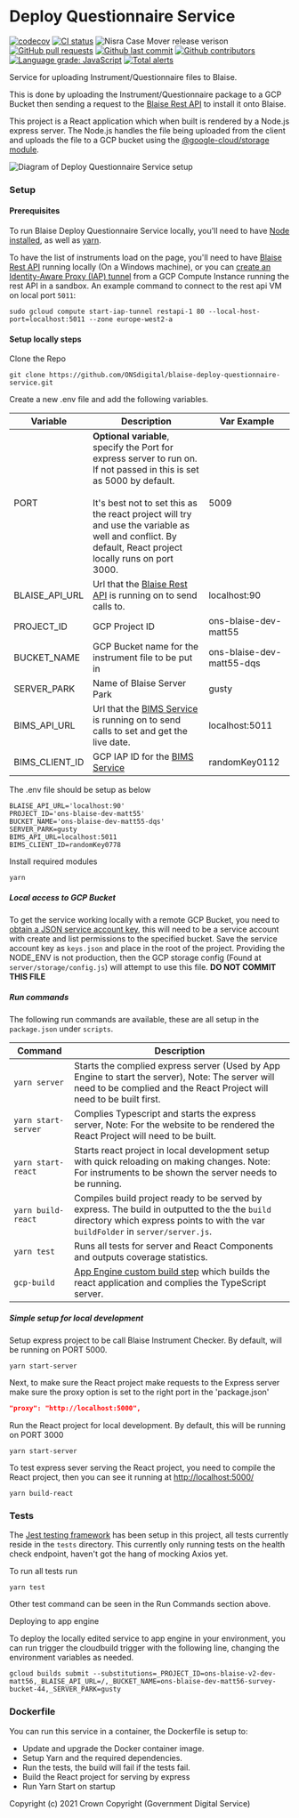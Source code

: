 # Deploy Questionnaire Service

[![codecov](https://codecov.io/gh/ONSdigital/blaise-deploy-questionnaire-service/branch/main/graph/badge.svg)](https://codecov.io/gh/ONSdigital/blaise-deploy-questionnaire-service)
[![CI status](https://github.com/ONSdigital/blaise-deploy-questionnaire-service/workflows/Test%20coverage%20report/badge.svg)](https://github.com/ONSdigital/blaise-deploy-questionnaire-service/workflows/Test%20coverage%20report/badge.svg)
<img src="https://img.shields.io/github/release/ONSdigital/blaise-deploy-questionnaire-service.svg?style=flat-square" alt="Nisra Case Mover release verison">
[![GitHub pull requests](https://img.shields.io/github/issues-pr-raw/ONSdigital/blaise-deploy-questionnaire-service.svg)](https://github.com/ONSdigital/blaise-deploy-questionnaire-service/pulls)
[![Github last commit](https://img.shields.io/github/last-commit/ONSdigital/blaise-deploy-questionnaire-service.svg)](https://github.com/ONSdigital/blaise-deploy-questionnaire-service/commits)
[![Github contributors](https://img.shields.io/github/contributors/ONSdigital/blaise-deploy-questionnaire-service.svg)](https://github.com/ONSdigital/blaise-deploy-questionnaire-service/graphs/contributors)
[![Language grade: JavaScript](https://img.shields.io/lgtm/grade/javascript/g/ONSdigital/blaise-deploy-questionnaire-service.svg?logo=lgtm&logoWidth=18)](https://lgtm.com/projects/g/ONSdigital/blaise-deploy-questionnaire-service/context:javascript)
[![Total alerts](https://img.shields.io/lgtm/alerts/g/ONSdigital/blaise-deploy-questionnaire-service.svg?logo=lgtm&logoWidth=18)](https://lgtm.com/projects/g/ONSdigital/blaise-deploy-questionnaire-service/alerts/)

Service for uploading Instrument/Questionnaire files to Blaise.

This is done by uploading the Instrument/Questionnaire package to a GCP Bucket then sending a request to
the [Blaise Rest API](https://github.com/ONSdigital/blaise-api-rest) to install it onto Blaise.

This project is a React application which when built is rendered by a Node.js express server. The Node.js handles the
file being uploaded from the client and uploads the file to a GCP bucket using
the [@google-cloud/storage module](https://www.npmjs.com/package/@google-cloud/storage).

![Diagram of Deploy Questionnaire Service setup](.github/Diagram.png)

### Setup

#### Prerequisites

To run Blaise Deploy Questionnaire Service locally, you'll need to have [Node installed](https://nodejs.org/en/), as
well as [yarn](https://classic.yarnpkg.com/en/docs/install#mac-stable).

To have the list of instruments load on the page, you'll need to
have [Blaise Rest API](https://github.com/ONSdigital/blaise-api-rest) running locally (On a Windows machine), or you
can [create an Identity-Aware Proxy (IAP) tunnel](https://cloud.google.com/sdk/gcloud/reference/compute/start-iap-tunnel) from a GCP Compute
Instance running the rest API in a sandbox. An example command to connect to the rest api VM on local port `5011`:

```shell
sudo gcloud compute start-iap-tunnel restapi-1 80 --local-host-port=localhost:5011 --zone europe-west2-a
```

#### Setup locally steps

Clone the Repo

```shell script
git clone https://github.com/ONSdigital/blaise-deploy-questionnaire-service.git
```

Create a new .env file and add the following variables.

| Variable       | Description                                                                                                                                                                                                                                                                            | Var Example               |
|----------------|----------------------------------------------------------------------------------------------------------------------------------------------------------------------------------------------------------------------------------------------------------------------------------------|---------------------------|
| PORT           | **Optional variable**, specify the Port for express server to run on. If not passed in this is set as 5000 by default. <br><br>It's best not to set this as the react project will try and use the variable as well and conflict. By default, React project locally runs on port 3000. | 5009                      |
| BLAISE_API_URL | Url that the [Blaise Rest API](https://github.com/ONSdigital/blaise-api-rest) is running on to send calls to.                                                                                                                                                                          | localhost:90              |
| PROJECT_ID     | GCP Project ID                                                                                                                                                                                                                                                                         | ons-blaise-dev-matt55     |
| BUCKET_NAME    | GCP Bucket name for the instrument file to be put in                                                                                                                                                                                                                                   | ons-blaise-dev-matt55-dqs |
| SERVER_PARK    | Name of Blaise Server Park                                                                                                                                                                                                                                                             | gusty                     |
| BIMS_API_URL   | Url that the [BIMS Service](https://github.com/ONSdigital/blaise-instrument-metadata-service) is running on to send calls to set and get the live date.                                                                                                                                | localhost:5011            |
| BIMS_CLIENT_ID | GCP IAP ID for the [BIMS Service](https://github.com/ONSdigital/blaise-instrument-metadata-service)                                                                                                                                                                                    | randomKey0112             |

The .env file should be setup as below

```.env
BLAISE_API_URL='localhost:90'
PROJECT_ID='ons-blaise-dev-matt55'             
BUCKET_NAME='ons-blaise-dev-matt55-dqs'
SERVER_PARK=gusty
BIMS_API_URL=localhost:5011
BIMS_CLIENT_ID=randomKey0778
```

Install required modules

```shell script
yarn
```

##### Local access to GCP Bucket

To get the service working locally with a remote GCP Bucket, you need
to [obtain a JSON service account key](https://cloud.google.com/iam/docs/creating-managing-service-account-keys), this
will need to be a service account with create and list permissions to the specified bucket. Save the service account key
as  `keys.json` and place in the root of the project. Providing the NODE_ENV is not production, then the GCP storage
config (Found at `server/storage/config.js`) will attempt to use this file.  **DO NOT COMMIT THIS FILE**

##### Run commands

The following run commands are available, these are all setup in the `package.json` under `scripts`.

| Command             | Description                                                                                                                                                                              |
|---------------------|------------------------------------------------------------------------------------------------------------------------------------------------------------------------------------------|
| `yarn server`       | Starts the complied express server (Used by App Engine to start the server), Note: The server will need to be complied and the React Project will need to be built first.                |
| `yarn start-server` | Complies Typescript and starts the express server, Note: For the website to be rendered the React Project will need to be built.                                                         |
| `yarn start-react`  | Starts react project in local development setup with quick reloading on making changes. Note: For instruments to be shown the server needs to be running.                                |
| `yarn build-react`  | Compiles build project ready to be served by express. The build in outputted to the the `build` directory which express points to with the var `buildFolder` in `server/server.js`.      |
| `yarn test`         | Runs all tests for server and React Components and outputs coverage statistics.                                                                                                          |
| `gcp-build`         | [App Engine custom build step](https://cloud.google.com/appengine/docs/standard/nodejs/running-custom-build-step) which builds the react application and complies the TypeScript server. |

##### Simple setup for local development

Setup express project to be call Blaise Instrument Checker. By default, will be running on PORT 5000.

```shell script
yarn start-server
```

Next, to make sure the React project make requests to the Express server make sure the proxy option is set to the right
port in the 'package.json'

```.json
"proxy": "http://localhost:5000",
```

Run the React project for local development. By default, this will be running on PORT 3000

```shell script
yarn start-server
```

To test express sever serving the React project, you need to compile the React project, then you can see it running
at [http://localhost:5000/](http://localhost:5000/)

```shell script
yarn build-react
```

### Tests

The [Jest testing framework](https://jestjs.io/en/) has been setup in this project, all tests currently reside in
the `tests` directory. This currently only running tests on the health check endpoint, haven't got the hang of mocking
Axios yet.

To run all tests run

```shell script
yarn test
```

Other test command can be seen in the Run Commands section above.

Deploying to app engine

To deploy the locally edited service to app engine in your environment, you can run trigger the cloudbuild trigger with
the following line, changing the environment variables as needed.

```.shell
gcloud builds submit --substitutions=_PROJECT_ID=ons-blaise-v2-dev-matt56,_BLAISE_API_URL=/,_BUCKET_NAME=ons-blaise-dev-matt56-survey-bucket-44,_SERVER_PARK=gusty
```

### Dockerfile

You can run this service in a container, the Dockerfile is setup to:

- Update and upgrade the Docker container image.
- Setup Yarn and the required dependencies.
- Run the tests, the build will fail if the tests fail.
- Build the React project for serving by express
- Run Yarn Start on startup

Copyright (c) 2021 Crown Copyright (Government Digital Service)
